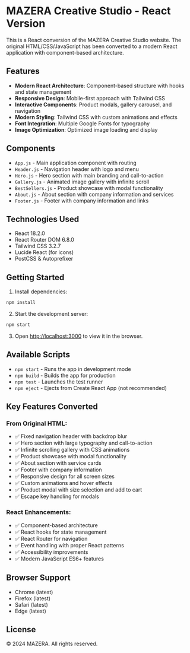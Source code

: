 # MAZERA Creative Studio - React Version

This is a React conversion of the MAZERA Creative Studio website. The original HTML/CSS/JavaScript has been converted to a modern React application with component-based architecture.

## Features

- **Modern React Architecture**: Component-based structure with hooks and state management
- **Responsive Design**: Mobile-first approach with Tailwind CSS
- **Interactive Components**: Product modals, gallery carousel, and navigation
- **Modern Styling**: Tailwind CSS with custom animations and effects
- **Font Integration**: Multiple Google Fonts for typography
- **Image Optimization**: Optimized image loading and display

## Components

- `App.js` - Main application component with routing
- `Header.js` - Navigation header with logo and menu
- `Hero.js` - Hero section with main branding and call-to-action
- `Gallery.js` - Animated image gallery with infinite scroll
- `BestSellers.js` - Product showcase with modal functionality
- `About.js` - About section with company information and services
- `Footer.js` - Footer with company information and links

## Technologies Used

- React 18.2.0
- React Router DOM 6.8.0
- Tailwind CSS 3.2.7
- Lucide React (for icons)
- PostCSS & Autoprefixer

## Getting Started

1. Install dependencies:
```bash
npm install
```

2. Start the development server:
```bash
npm start
```

3. Open [http://localhost:3000](http://localhost:3000) to view it in the browser.

## Available Scripts

- `npm start` - Runs the app in development mode
- `npm build` - Builds the app for production
- `npm test` - Launches the test runner
- `npm eject` - Ejects from Create React App (not recommended)

## Key Features Converted

### From Original HTML:
- ✅ Fixed navigation header with backdrop blur
- ✅ Hero section with large typography and call-to-action
- ✅ Infinite scrolling gallery with CSS animations
- ✅ Product showcase with modal functionality
- ✅ About section with service cards
- ✅ Footer with company information
- ✅ Responsive design for all screen sizes
- ✅ Custom animations and hover effects
- ✅ Product modal with size selection and add to cart
- ✅ Escape key handling for modals

### React Enhancements:
- ✅ Component-based architecture
- ✅ React hooks for state management
- ✅ React Router for navigation
- ✅ Event handling with proper React patterns
- ✅ Accessibility improvements
- ✅ Modern JavaScript ES6+ features

## Browser Support

- Chrome (latest)
- Firefox (latest)
- Safari (latest)
- Edge (latest)

## License

© 2024 MAZERA. All rights reserved.
